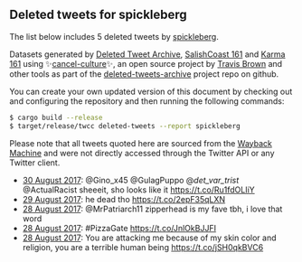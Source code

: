 ## Deleted tweets for spickleberg

The list below includes 5 deleted tweets by
[spickleberg](https://twitter.com/spickleberg).



Datasets generated by [Deleted Tweet Archive](https://twitter.com/deletedtweet161), 
[SalishCoast 161](https://twitter.com/SalishCoastA) and [Karma 161](https://twitter.com/KarmaOneSixOne) 
using ✨[cancel-culture](https://github.com/travisbrown/cancel-culture)✨, an open source project by 
[Travis Brown](https://twitter.com/travisbrown) and other tools as part of the 
[deleted-tweets-archive](https://github.com/salcoast/deleted-tweets-archive/) project repo on github.

You can create your own updated version of this document by checking out and configuring the
repository and then running the following commands:

```bash
$ cargo build --release
$ target/release/twcc deleted-tweets --report spickleberg
```

Please note that all tweets quoted here are sourced from the
[Wayback Machine](https://web.archive.org) and were not directly accessed through the Twitter API or
any Twitter client.

* [30 August 2017](https://web.archive.org/web/20170830203539/https://twitter.com/spickleberg/status/902993239082287104): @Gino_x45 @GulagPuppo @_det_var_trist_ @ActualRacist sheeeit, sho looks like it https://t.co/Ru1fdOLIiY
* [29 August 2017](https://web.archive.org/web/20170829235914/https://twitter.com/spickleberg/status/902682084677783553): he dead tho https://t.co/2epF35qLXN
* [28 August 2017](https://web.archive.org/web/20170828214139/https://twitter.com/spickleberg/status/902285072803311616): @MrPatriarch11 zipperhead is my fave tbh, i love that word
* [28 August 2017](https://web.archive.org/web/20170828183643/https://twitter.com/spickleberg/status/902238532814512131): #PizzaGate https://t.co/JnlOkBJJFI
* [28 August 2017](https://web.archive.org/web/20170828164651/https://twitter.com/spickleberg/status/902210883966955520): You are attacking me because of my skin color and religion, you are a terrible human being https://t.co/jSH0qkBVC6
